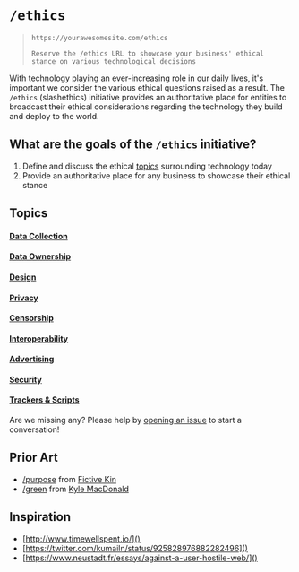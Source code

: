 # `/ethics`

> `https://yourawesomesite.com/ethics`
>
> `Reserve the /ethics URL to showcase your business' ethical stance on various technological decisions`

With technology playing an ever-increasing role in our daily lives, it's important we consider the various ethical questions raised as a result. The `/ethics` (slashethics) initiative provides an authoritative place for entities to broadcast their ethical considerations regarding the technology they build and deploy to the world.  

## What are the goals of the `/ethics` initiative? 

1. Define and discuss the ethical [topics](#topics) surrounding technology today
2. Provide an authoritative place for any business to showcase their ethical stance

## Topics

#### [Data Collection](issues/1)
#### [Data Ownership](issues/2)
#### [Design](issues/3)
#### [Privacy](issues/4)
#### [Censorship](issues/5)
#### [Interoperability](issues/6)
#### [Advertising](issues/7)
#### [Security](issues/8)
#### [Trackers & Scripts](issues/9)

Are we missing any? Please help by [opening an issue](issues) to start a conversation!

## Prior Art
- [/purpose](http://slashpurpose.org/) from [Fictive Kin](https://fictivekin.com)
- [/green](http://slashgreen.org/) from [Kyle MacDonald](https://github.com/kylemac)

## Inspiration
- [http://www.timewellspent.io/]()
- [https://twitter.com/kumailn/status/925828976882282496]()
- [https://www.neustadt.fr/essays/against-a-user-hostile-web/]()
